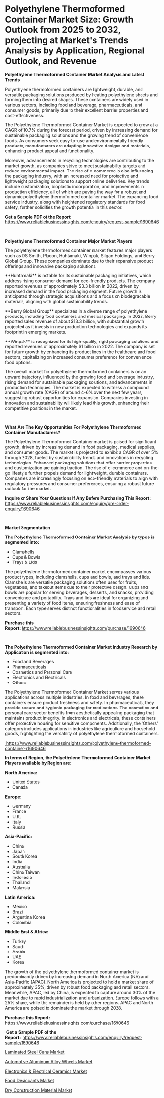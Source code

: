 <p><h1>Polyethylene Thermoformed Container Market Size: Growth Outlook from 2025 to 2032, projecting at Market's Trends Analysis by Application, Regional Outlook, and Revenue</h1></p><p><strong>Polyethylene Thermoformed Container Market Analysis and Latest Trends</strong></p>
<p><p>Polyethylene thermoformed containers are lightweight, durable, and versatile packaging solutions produced by heating polyethylene sheets and forming them into desired shapes. These containers are widely used in various sectors, including food and beverage, pharmaceuticals, and consumer goods, primarily due to their excellent barrier properties and cost-effectiveness.</p><p>The Polyethylene Thermoformed Container Market is expected to grow at a CAGR of 10.7% during the forecast period, driven by increasing demand for sustainable packaging solutions and the growing trend of convenience foods. As consumers seek easy-to-use and environmentally friendly products, manufacturers are adopting innovative designs and materials, enhancing product appeal and functionality.</p><p>Moreover, advancements in recycling technologies are contributing to the market growth, as companies strive to meet sustainability targets and reduce environmental impact. The rise of e-commerce is also influencing the packaging industry, with an increased need for protective and lightweight packaging solutions to support online deliveries. Key trends include customization, bioplastic incorporation, and improvements in production efficiency, all of which are paving the way for a robust and dynamic polyethylene thermoformed container market. The expanding food service industry, along with heightened regulatory standards for food safety, further solidifies the growth potential in this sector.</p></p>
<p><strong>Get a Sample PDF of the Report:&nbsp;</strong> <a href="https://www.reliablebusinessinsights.com/enquiry/request-sample/1690646?utm_campaign=1837&utm_medium=2&utm_source=Github&utm_content=ia&utm_term=06012025&utm_id=polyethylene-thermoformed-container">https://www.reliablebusinessinsights.com/enquiry/request-sample/1690646</a></p>
<p>&nbsp;</p>
<p><strong>Polyethylene Thermoformed Container Major Market Players</strong></p>
<p><p>The polyethylene thermoformed container market features major players such as DS Smith, Placon, Huhtamaki, Winpak, Silgan Holdings, and Berry Global Group. These companies dominate due to their expansive product offerings and innovative packaging solutions.</p><p>**Huhtamaki** is notable for its sustainable packaging initiatives, which address rising consumer demand for eco-friendly products. The company reported revenues of approximately $3.3 billion in 2022, driven by increased demand in the food packaging segment. Future growth is anticipated through strategic acquisitions and a focus on biodegradable materials, aligning with global sustainability trends.</p><p>**Berry Global Group** specializes in a diverse range of polyethylene products, including food containers and medical packaging. In 2022, Berry reported sales revenue of about $13.3 billion, with substantial growth projected as it invests in new production technologies and expands its footprint in emerging markets.</p><p>**Winpak** is recognized for its high-quality, rigid packaging solutions and reported revenues of approximately $1 billion in 2022. The company is set for future growth by enhancing its product lines in the healthcare and food sectors, capitalizing on increased consumer preference for convenience food options.</p><p>The overall market for polyethylene thermoformed containers is on an upward trajectory, influenced by the growing food and beverage industry, rising demand for sustainable packaging solutions, and advancements in production techniques. The market is expected to witness a compound annual growth rate (CAGR) of around 4-6% over the next few years, suggesting robust opportunities for expansion. Companies investing in innovation and sustainability will likely lead this growth, enhancing their competitive positions in the market.</p></p>
<p>&nbsp;</p>
<p><strong>What Are The Key Opportunities For Polyethylene Thermoformed Container Manufacturers?</strong></p>
<p><p>The Polyethylene Thermoformed Container market is poised for significant growth, driven by increasing demand in food packaging, medical supplies, and consumer goods. The market is projected to exhibit a CAGR of over 5% through 2028, fueled by sustainability trends and innovations in recycling technologies. Enhanced packaging solutions that offer barrier properties and customization are gaining traction. The rise of e-commerce and on-the-go lifestyle further propels demand for lightweight, durable containers. Companies are increasingly focusing on eco-friendly materials to align with regulatory pressures and consumer preferences, ensuring a robust future outlook for the market.</p></p>
<p><strong>Inquire or Share Your Questions If Any Before Purchasing This Report:</strong> <a href="https://www.reliablebusinessinsights.com/enquiry/pre-order-enquiry/1690646?utm_campaign=1837&utm_medium=2&utm_source=Github&utm_content=ia&utm_term=06012025&utm_id=polyethylene-thermoformed-container">https://www.reliablebusinessinsights.com/enquiry/pre-order-enquiry/1690646</a></p>
<p>&nbsp;</p>
<p><strong>Market Segmentation</strong></p>
<p><strong>The Polyethylene Thermoformed Container Market Analysis by types is segmented into:</strong></p>
<p><ul><li>Clamshells</li><li>Cups & Bowls</li><li>Trays & Lids</li></ul></p>
<p><p>The polyethylene thermoformed container market encompasses various product types, including clamshells, cups and bowls, and trays and lids. Clamshells are versatile packaging solutions often used for fruits, vegetables, and takeout items due to their protective design. Cups and bowls are popular for serving beverages, desserts, and snacks, providing convenience and portability. Trays and lids are ideal for organizing and presenting a variety of food items, ensuring freshness and ease of transport. Each type serves distinct functionalities in foodservice and retail sectors.</p></p>
<p><strong>Purchase this Report:&nbsp;</strong><a href="https://www.reliablebusinessinsights.com/purchase/1690646?utm_campaign=1837&utm_medium=2&utm_source=Github&utm_content=ia&utm_term=06012025&utm_id=polyethylene-thermoformed-container">https://www.reliablebusinessinsights.com/purchase/1690646</a></p>
<p>&nbsp;</p>
<p><strong>The Polyethylene Thermoformed Container Market Industry Research by Application is segmented into:</strong></p>
<p><ul><li>Food and Beverages</li><li>Pharmaceuticals</li><li>Cosmetics and Personal Care</li><li>Electronics and Electricals</li><li>Others</li></ul></p>
<p><p>The Polyethylene Thermoformed Container Market serves various applications across multiple industries. In food and beverages, these containers ensure product freshness and safety. In pharmaceuticals, they provide secure and hygienic packaging for medications. The cosmetics and personal care sector benefits from aesthetically appealing packaging that maintains product integrity. In electronics and electricals, these containers offer protective housing for sensitive components. Additionally, the 'Others' category includes applications in industries like agriculture and household goods, highlighting the versatility of polyethylene thermoformed containers.</p></p>
<p><a href="https://www.reliablebusinessinsights.com/polyethylene-thermoformed-container-r1690646?utm_campaign=1837&utm_medium=2&utm_source=Github&utm_content=ia&utm_term=06012025&utm_id=polyethylene-thermoformed-container">&nbsp;https://www.reliablebusinessinsights.com/polyethylene-thermoformed-container-r1690646</a></p>
<p><strong>In terms of Region, the Polyethylene Thermoformed Container Market Players available by Region are:</strong></p>
<p>
    <p> <strong> North America: </strong>
        <ul>
            <li>United States</li>
            <li>Canada</li>
        </ul>
        </p> 
    <p> <strong> Europe: </strong>
        <ul>
            <li>Germany</li>
            <li>France</li>
            <li>U.K.</li>
            <li>Italy</li>
            <li>Russia</li>
        </ul>
        </p> 
    <p> <strong> Asia-Pacific: </strong>
        <ul>
            <li>China</li>
            <li>Japan</li>
            <li>South Korea</li>
            <li>India</li>
            <li>Australia</li>
            <li>China Taiwan</li>
            <li>Indonesia</li>
            <li>Thailand</li>
            <li>Malaysia</li>
        </ul>
        </p> 
    <p> <strong> Latin America: </strong>
        <ul>
            <li>Mexico</li>
            <li>Brazil</li>
            <li>Argentina Korea</li>
            <li>Colombia</li>
        </ul>
        </p> 
    <p> <strong> Middle East & Africa: </strong>
        <ul>
            <li>Turkey</li>
            <li>Saudi</li>
            <li>Arabia</li>
            <li>UAE</li>
            <li>Korea</li>
        </ul>
    </p>
    </p>
<p><p>The growth of the polyethylene thermoformed container market is predominantly driven by increasing demand in North America (NA) and Asia-Pacific (APAC). North America is projected to hold a market share of approximately 35%, driven by robust food packaging and retail sectors. Meanwhile, APAC, led by China, is expected to capture around 30% of the market due to rapid industrialization and urbanization. Europe follows with a 25% share, while the remainder is held by other regions. APAC and North America are poised to dominate the market through 2028.</p></p>
<p><strong>Purchase this Report: </strong><a href="https://www.reliablebusinessinsights.com/purchase/1690646?utm_campaign=1837&utm_medium=2&utm_source=Github&utm_content=ia&utm_term=06012025&utm_id=polyethylene-thermoformed-container">https://www.reliablebusinessinsights.com/purchase/1690646</a></p>
<p>&nbsp;<strong>Get a Sample PDF of the Report:&nbsp;&nbsp;</strong><a href="https://www.reliablebusinessinsights.com/enquiry/request-sample/1690646?utm_campaign=1837&utm_medium=2&utm_source=Github&utm_content=ia&utm_term=06012025&utm_id=polyethylene-thermoformed-container">https://www.reliablebusinessinsights.com/enquiry/request-sample/1690646</a></p>
<p><strong></strong></p>
<p><p><a href="https://github.com/jeastefanowicz7816/Market-Research-Report-List-1/blob/main/laminated-steel-cans-market.md?utm_campaign=1837&utm_medium=2&utm_source=Github&utm_content=ia&utm_term=06012025&utm_id=polyethylene-thermoformed-container">Laminated Steel Cans Market</a></p><p><a href="https://www.linkedin.com/pulse/comprehensive-automotive-aluminum-alloy-wheels-market-overview-c4nff?utm_campaign=1837&utm_medium=2&utm_source=Github&utm_content=ia&utm_term=06012025&utm_id=polyethylene-thermoformed-container">Automotive Aluminum Alloy Wheels Market</a></p><p><a href="https://www.linkedin.com/pulse/electronics-electrical-ceramics-market-analysis-report-driving-e9tlf?utm_campaign=1837&utm_medium=2&utm_source=Github&utm_content=ia&utm_term=06012025&utm_id=polyethylene-thermoformed-container">Electronics & Electrical Ceramics Market</a></p><p><a href="https://github.com/tambraunrue691969/Market-Research-Report-List-1/blob/main/food-desiccants-market.md?utm_campaign=1837&utm_medium=2&utm_source=Github&utm_content=ia&utm_term=06012025&utm_id=polyethylene-thermoformed-container">Food Desiccants Market</a></p><p><a href="https://www.linkedin.com/pulse/insightful-dry-construction-material-market-report-analyzing-zam2e?utm_campaign=1837&utm_medium=2&utm_source=Github&utm_content=ia&utm_term=06012025&utm_id=polyethylene-thermoformed-container">Dry Construction Material Market</a></p></p>